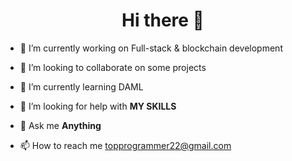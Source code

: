 <h1 align="center">Hi there 👋</h1>

- 🔭 I’m currently working on Full-stack & blockchain development

- 👯 I’m looking to collaborate on some projects

- 🌱 I’m currently learning DAML

- 🤝 I’m looking for help with **MY SKILLS**

- 💬 Ask me **Anything**

- 📫 How to reach me topprogrammer22@gmail.com
